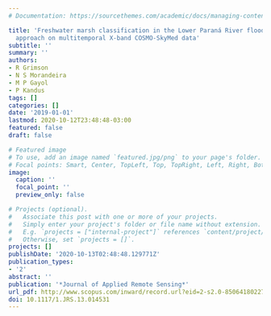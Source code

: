 ```yaml
---
# Documentation: https://sourcethemes.com/academic/docs/managing-content/

title: 'Freshwater marsh classification in the Lower Paraná River floodplain: An object-based
  approach on multitemporal X-band COSMO-SkyMed data'
subtitle: ''
summary: ''
authors:
- R Grimson
- N S Morandeira
- M P Gayol
- P Kandus
tags: []
categories: []
date: '2019-01-01'
lastmod: 2020-10-12T23:48:48-03:00
featured: false
draft: false

# Featured image
# To use, add an image named `featured.jpg/png` to your page's folder.
# Focal points: Smart, Center, TopLeft, Top, TopRight, Left, Right, BottomLeft, Bottom, BottomRight.
image:
  caption: ''
  focal_point: ''
  preview_only: false

# Projects (optional).
#   Associate this post with one or more of your projects.
#   Simply enter your project's folder or file name without extension.
#   E.g. `projects = ["internal-project"]` references `content/project/deep-learning/index.md`.
#   Otherwise, set `projects = []`.
projects: []
publishDate: '2020-10-13T02:48:48.129771Z'
publication_types:
- '2'
abstract: ''
publication: '*Journal of Applied Remote Sensing*'
url_pdf: http://www.scopus.com/inward/record.url?eid=2-s2.0-85064180227&partnerID=MN8TOARS
doi: 10.1117/1.JRS.13.014531
---
```

